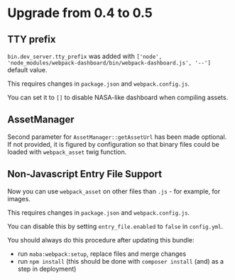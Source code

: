 # Upgrade from 0.4 to 0.5

## TTY prefix

`bin.dev_server.tty_prefix` was added with
`['node', 'node_modules/webpack-dashboard/bin/webpack-dashboard.js', '--']`
default value.

This requires changes in `package.json` and `webpack.config.js`.

You can set it to `[]` to disable NASA-like dashboard when compiling assets.
 
## AssetManager

Second parameter for `AssetManager::getAssetUrl` has been made optional.
If not provided, it is figured by configuration so that binary files could be loaded with `webpack_asset` twig function.

## Non-Javascript Entry File Support

Now you can use `webpack_asset` on other files than `.js` - for example, for images.

This requires changes in `package.json` and `webpack.config.js`.

You can disable this by setting `entry_file.enabled` to `false` in `config.yml`.

You should always do this procedure after updating this bundle:
- run `maba:webpack:setup`, replace files and merge changes
- run `npm install` (this should be done with `composer install` (and) as a step in deployment)
